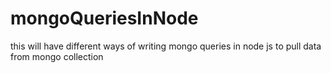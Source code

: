 # mongoQueriesInNode
this will have different ways of writing mongo queries in node js to pull data from mongo collection
